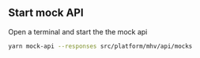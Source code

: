 ## Start mock API

Open a terminal and start the the mock api

```bash
yarn mock-api --responses src/platform/mhv/api/mocks
```